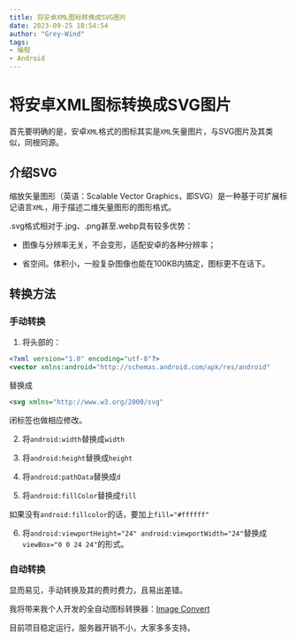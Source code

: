 ```yaml
---
title: 将安卓XML图标转换成SVG图片
date: 2023-09-25 18:54:54
author: "Grey-Wind"
tags:
- 编程
- Android
---
```


# 将安卓XML图标转换成SVG图片

首先要明确的是，安卓`XML`格式的图标其实是`XML`矢量图片，与SVG图片及其类似，同根同源。

## 介绍SVG
缩放矢量图形（英语：Scalable Vector Graphics，即SVG）是一种基于可扩展标记语言`XML`，用于描述二维矢量图形的图形格式。

.svg格式相对于.jpg、.png甚至.webp具有较多优势：

- 图像与分辨率无关，不会变形，适配安卓的各种分辨率；

- 省空间。体积小，一般复杂图像也能在100KB内搞定，图标更不在话下。

## 转换方法
### 手动转换
1. 将头部的：

```xml
<?xml version="1.0" encoding="utf-8"?>
<vector xmlns:android="http://schemas.android.com/apk/res/android"
```

替换成

```xml
<svg xmlns="http://www.w3.org/2000/svg"
```

闭标签也做相应修改。

2. 将`android:width`替换成`width`

3. 将`android:height`替换成`height`

4. 将`android:pathData`替换成`d`

5. 将`android:fillColor`替换成`fill`

如果没有`android:fillcolor`的话，要加上`fill="#ffffff"`

6. 将`android:viewportHeight="24" android:viewportWidth="24"`替换成`viewBox="0 0 24 24"`的形式。

### 自动转换

显而易见，手动转换及其的费时费力，且易出差错。

我将带来我个人开发的全自动图标转换器：[Image Convert](https://qingyi-studio.gitee.io/imageconvert)

目前项目稳定运行，服务器开销不小，大家多多支持。
